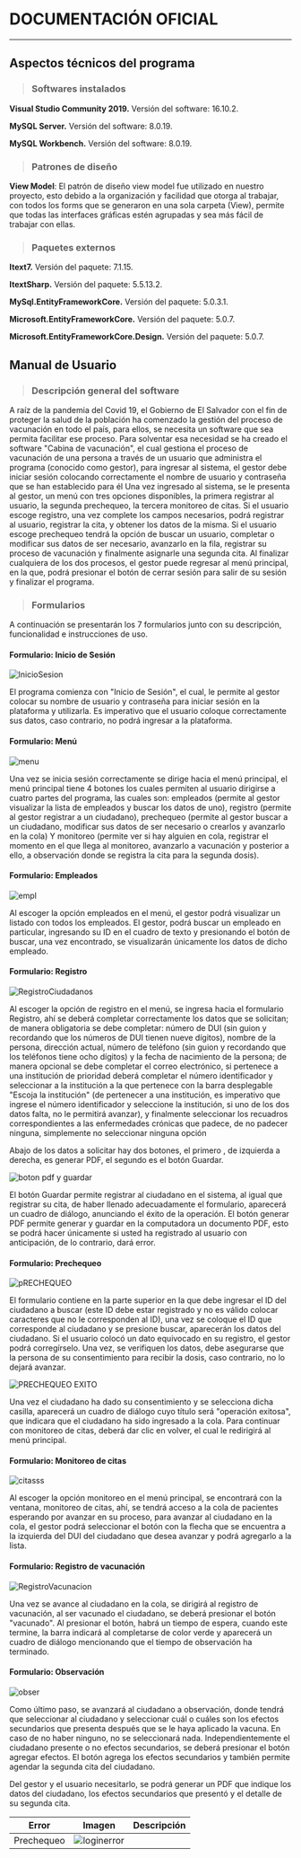 
# **DOCUMENTACIÓN** **OFICIAL**
***
##  Aspectos técnicos del programa

> ###  **Softwares instalados**

**Visual Studio Community 2019.** Versión del software: 16.10.2.

**MySQL Server.** Versión del software: 8.0.19.

**MySQL Workbench.** Versión del software: 8.0.19.

> ### **Patrones de diseño**

**View Model**: El patrón de diseño view model fue utilizado en nuestro proyecto, esto debido a la organización y facilidad que otorga al trabajar, con todos los forms que se generaron en una sola carpeta (View), permite que todas las interfaces gráficas estén agrupadas y sea más fácil de trabajar con ellas.

> ### **Paquetes externos**

**Itext7.** Versión del paquete: 7.1.15.

**ItextSharp.** Versión del paquete: 5.5.13.2.

**MySql.EntityFrameworkCore.** Versión del paquete: 5.0.3.1.

**Microsoft.EntityFrameworkCore.** Versión del paquete: 5.0.7.

**Microsoft.EntityFrameworkCore.Design.** Versión del paquete: 5.0.7.

## **Manual de Usuario**

> ### **Descripción general del software**

A raíz de la pandemia del Covid 19, el Gobierno de El Salvador con el fin de proteger la salud de la población ha comenzado la gestión del proceso de vacunación en todo el país, para ellos, se necesita un software que sea permita facilitar ese proceso. Para solventar esa necesidad se ha creado el software "Cabina de vacunación", el cual gestiona el proceso de vacunación de una persona a través de un usuario que administra el programa (conocido como gestor), para ingresar al sistema, el gestor debe iniciar sesión colocando correctamente el nombre de usuario y contraseña que se han establecido para él Una vez ingresado al sistema, se le presenta al gestor, un menú con tres opciones disponibles, la primera registrar al usuario, la segunda prechequeo, la tercera monitoreo de citas. Si el usuario escoge registro, una vez complete los campos necesarios, podrá registrar al usuario, registrar la cita, y obtener los datos de la misma. Si el usuario escoge prechequeo tendrá la opción de buscar un usuario, completar o modificar sus datos de ser necesario, avanzarlo en la fila, registrar su proceso de vacunación y finalmente asignarle una segunda cita. Al finalizar cualquiera de los dos procesos, el gestor puede regresar al menú principal, en la que, podrá presionar el botón de cerrar sesión para salir de su sesión y finalizar el programa.

>### **Formularios**

A continuación se presentarán los 7 formularios junto con su descripción, funcionalidad e instrucciones de uso.

#### **Formulario: Inicio de Sesión**

![InicioSesion](https://user-images.githubusercontent.com/62676424/123669058-f1970680-d7f8-11eb-834e-bea6df45e98a.jpeg)

El programa comienza con "Inicio de Sesión", el cual, le permite al gestor colocar su nombre de usuario y contraseña para iniciar sesión en la plataforma y utilizarla. Es imperativo que el usuario coloque correctamente sus datos, caso contrario, no podrá ingresar a la plataforma.

#### **Formulario: Menú**

![menu](https://user-images.githubusercontent.com/62676424/124159469-6fa51880-da58-11eb-82ed-84eeda460311.png)

Una vez se inicia sesión correctamente se dirige hacia el menú principal, el menú principal tiene 4 botones los cuales permiten al usuario dirigirse a cuatro partes del programa, las cuales son: empleados (permite al gestor visualizar la lista de empleados y buscar los datos de uno), registro (permite al gestor registrar a un ciudadano), prechequeo (permite al gestor buscar a un ciudadano, modificar sus datos de ser necesario o crearlos y avanzarlo en la cola) Y monitoreo (permite ver si hay alguien en cola, registrar el momento en el que llega al monitoreo, avanzarlo a vacunación y posterior a ello, a observación donde se registra la cita para la segunda dosis).

#### **Formulario: Empleados**

![empl](https://user-images.githubusercontent.com/62676424/124160621-ad567100-da59-11eb-97ae-59eb1e57dd5c.png)

Al escoger la opción empleados en el menú, el gestor podrá visualizar un listado con todos los empleados. El gestor, podrá buscar un empleado en particular, ingresando su ID en el cuadro de texto y presionando el botón de buscar, una vez encontrado, se visualizarán únicamente los datos de dicho empleado.

#### **Formulario: Registro**

![RegistroCiudadanos](https://user-images.githubusercontent.com/62676424/123672393-7fc0bc00-d7fc-11eb-8d60-1049e76b2cc9.jpeg)

Al escoger la opción de registro en el menú, se ingresa hacia el formulario Registro, ahí se deberá completar correctamente los datos que se solicitan; de manera obligatoria se debe completar: número de DUI (sin guion y recordando que los números de DUI tienen nueve dígitos), nombre de la persona, dirección actual, número de teléfono (sin guion y recordando que los teléfonos tiene ocho dígitos) y la fecha de nacimiento de la persona; de manera opcional se debe completar el correo electrónico, si pertenece a una institución de prioridad deberá completar el número identificador y seleccionar a la institución a la que pertenece con la barra desplegable "Escoja la institución" (de pertenecer a una institución, es imperativo que ingrese el número identificador y seleccione la institución, si uno de los dos datos falta, no le permitirá avanzar), y finalmente seleccionar los recuadros correspondientes a las enfermedades crónicas que padece, de no padecer ninguna, simplemente no seleccionar ninguna opción

Abajo de los datos a solicitar hay dos botones, el primero , de izquierda a derecha, es generar PDF, el segundo es el botón Guardar. 

![boton pdf y guardar](https://user-images.githubusercontent.com/62676424/124163580-ecd28c80-da5c-11eb-8efc-b2b4e95da4ab.png)

El botón Guardar permite registrar al ciudadano en el sistema, al igual que registrar su cita, de haber llenado adecuadamente el formulario, aparecerá un cuadro de diálogo, anunciando el éxito de la operación. El botón generar PDF permite generar y guardar en la computadora un documento PDF, esto se podrá hacer únicamente si usted ha registrado al usuario con anticipación, de lo contrario, dará error.

#### **Formulario: Prechequeo**

![pRECHEQUEO](https://user-images.githubusercontent.com/62676424/124164192-b0536080-da5d-11eb-88a7-a705047a653b.jpg)

El formulario contiene en la parte superior en la que debe ingresar el ID del ciudadano a buscar (este ID debe estar registrado y no es válido colocar caracteres que no le corresponden al ID), una vez se coloque el ID que corresponde al ciudadano y se presione buscar, aparecerán los datos del ciudadano.
Si el usuario colocó un dato equivocado en su registro, el gestor podrá corregírselo. Una vez, se verifiquen los datos, debe asegurarse que la persona de su consentimiento para recibir la dosis, caso contrario, no lo dejará avanzar.

![PRECHEQUEO EXITO](https://user-images.githubusercontent.com/62676424/124164577-0d4f1680-da5e-11eb-8dac-c192189e20c2.png)

Una vez el ciudadano ha dado su consentimiento y se selecciona dicha casilla, aparecerá un cuadro de diálogo cuyo título será "operación exitosa", que indicara que el ciudadano ha sido ingresado a la cola. Para continuar con monitoreo de citas, deberá dar clic en volver, el cual le redirigirá al menú principal.

#### **Formulario: Monitoreo de citas**

![citasss](https://user-images.githubusercontent.com/62676424/124166581-438d9580-da60-11eb-9860-a7f610dd6819.png)

Al escoger la opción monitoreo en el menú principal, se encontrará con la ventana, monitoreo de citas, ahí, se tendrá acceso a la cola de pacientes esperando por avanzar en su proceso, para avanzar al ciudadano en la cola, el gestor podrá seleccionar el botón con la flecha que se encuentra a la izquierda del DUI del ciudadano que desea avanzar y podrá agregarlo a la lista.

#### **Formulario: Registro de vacunación**

![RegistroVacunacion](https://user-images.githubusercontent.com/62676424/124166726-733c9d80-da60-11eb-9c1b-08cd0391360a.jpg)

Una vez se avance al ciudadano en la cola, se dirigirá al registro de vacunación, al ser vacunado el ciudadano, se deberá presionar el botón "vacunado". Al presionar el botón, habrá un tiempo de espera, cuando este termine, la barra indicará al completarse de color verde y aparecerá un cuadro de diálogo mencionando que el tiempo de observación ha terminado.

#### **Formulario: Observación**

![obser](https://user-images.githubusercontent.com/62676424/124167237-0c6bb400-da61-11eb-8d1b-df0a53b7870e.png)

Como último paso, se avanzará al ciudadano a observación, donde tendrá que seleccionar al ciudadano y seleccionar cuál o cuáles son los efectos secundarios que presenta después que se le haya aplicado la vacuna.  En caso de no haber ninguno, no se seleccionará nada. Independientemente el ciudadano presente o no efectos secundarios, se deberá presionar el botón agregar efectos. El botón agrega los efectos secundarios y también permite agendar la segunda cita del ciudadano. 

Del gestor y el usuario necesitarlo, se podrá generar un PDF que indique los datos del ciudadano, los efectos secundarios que presentó y el detalle de su segunda cita.



| Error      |                                                        Imagen                                                        | Descripción |
|------------|:--------------------------------------------------------------------------------------------------------------------:|:-----------:|
| Prechequeo | ![loginerror](https://user-images.githubusercontent.com/62676424/124168142-f90d1880-da61-11eb-8455-49fa3f403187.png) |             |














